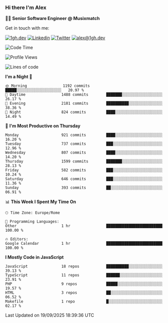 ### Hi there I'm Alex

👨‍💻 __Senior Software Engineer @ Musixmatch__

Get in touch with me:

[![1gh.dev](https://img.shields.io/static/v1?label=1gh.dev&message=%20&color=red&logo=&style=flat-square&logoColor=white)](https://www.1gh.dev/)
[![Linkedin](https://img.shields.io/static/v1?label=Linkedin&message=%20&color=blue&logo=Linkedin&style=flat-square&logoColor=white)](https://linkedin.com/in/alexghirelli)
[![Twitter](https://img.shields.io/static/v1?label=Twitter&message=%20&color=blue&logo=Twitter&style=flat-square&logoColor=white)](https://twitter.com/alexGhirelli)
[![alex@1gh.dev](https://img.shields.io/static/v1?label=alex@1gh.dev&message=%20&color=red&logo=gmail&style=flat-square&logoColor=white)](mailto:alex@1gh.dev)

<!--START_SECTION:waka-->
![Code Time](http://img.shields.io/badge/Code%20Time-8%2C539%20hrs%2022%20mins-blue)

![Profile Views](http://img.shields.io/badge/Profile%20Views-0-blue)

![Lines of code](https://img.shields.io/badge/From%20Hello%20World%20I%27ve%20Written-19.9%20million%20lines%20of%20code-blue)

**I'm a Night 🦉** 

```text
🌞 Morning                1192 commits        █████░░░░░░░░░░░░░░░░░░░░   20.97 % 
🌆 Daytime                1488 commits        ███████░░░░░░░░░░░░░░░░░░   26.17 % 
🌃 Evening                2181 commits        ██████████░░░░░░░░░░░░░░░   38.36 % 
🌙 Night                  824 commits         ████░░░░░░░░░░░░░░░░░░░░░   14.49 % 
```
📅 **I'm Most Productive on Thursday** 

```text
Monday                   921 commits         ████░░░░░░░░░░░░░░░░░░░░░   16.20 % 
Tuesday                  737 commits         ███░░░░░░░░░░░░░░░░░░░░░░   12.96 % 
Wednesday                807 commits         ████░░░░░░░░░░░░░░░░░░░░░   14.20 % 
Thursday                 1599 commits        ███████░░░░░░░░░░░░░░░░░░   28.13 % 
Friday                   582 commits         ███░░░░░░░░░░░░░░░░░░░░░░   10.24 % 
Saturday                 646 commits         ███░░░░░░░░░░░░░░░░░░░░░░   11.36 % 
Sunday                   393 commits         ██░░░░░░░░░░░░░░░░░░░░░░░   06.91 % 
```


📊 **This Week I Spent My Time On** 

```text
🕑︎ Time Zone: Europe/Rome

💬 Programming Languages: 
Other                    1 hr                █████████████████████████   100.00 % 

🔥 Editors: 
Google Calendar          1 hr                █████████████████████████   100.00 % 
```

**I Mostly Code in JavaScript** 

```text
JavaScript               18 repos            ██████████░░░░░░░░░░░░░░░   39.13 % 
TypeScript               11 repos            ██████░░░░░░░░░░░░░░░░░░░   23.91 % 
PHP                      9 repos             █████░░░░░░░░░░░░░░░░░░░░   19.57 % 
HTML                     3 repos             ██░░░░░░░░░░░░░░░░░░░░░░░   06.52 % 
Makefile                 1 repo              █░░░░░░░░░░░░░░░░░░░░░░░░   02.17 % 
```




 Last Updated on 19/09/2025 18:39:36 UTC
<!--END_SECTION:waka-->
